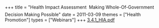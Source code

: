 +++
title = "Health Impact Assessment  Making Whole-Of-Government Decision Making Possible"
date = 2011-03-09
themes = ["Health Promotion"]
types = ["Webinars"]
+++
[3.4.1\_HIA.pdf](/files/3.4.1_HIA.pdf)
